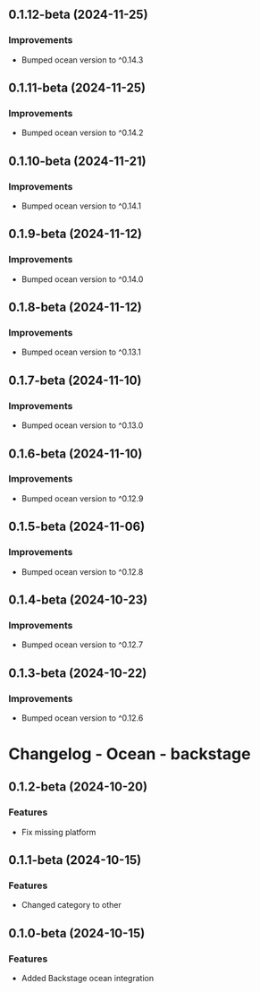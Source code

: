## 0.1.12-beta (2024-11-25)


### Improvements

- Bumped ocean version to ^0.14.3


## 0.1.11-beta (2024-11-25)


### Improvements

- Bumped ocean version to ^0.14.2


## 0.1.10-beta (2024-11-21)


### Improvements

- Bumped ocean version to ^0.14.1


## 0.1.9-beta (2024-11-12)


### Improvements

- Bumped ocean version to ^0.14.0


## 0.1.8-beta (2024-11-12)


### Improvements

- Bumped ocean version to ^0.13.1


## 0.1.7-beta (2024-11-10)


### Improvements

- Bumped ocean version to ^0.13.0


## 0.1.6-beta (2024-11-10)


### Improvements

- Bumped ocean version to ^0.12.9


## 0.1.5-beta (2024-11-06)


### Improvements

- Bumped ocean version to ^0.12.8


## 0.1.4-beta (2024-10-23)


### Improvements

- Bumped ocean version to ^0.12.7


## 0.1.3-beta (2024-10-22)


### Improvements

- Bumped ocean version to ^0.12.6


# Changelog - Ocean - backstage

## 0.1.2-beta (2024-10-20)

### Features

- Fix missing platform


## 0.1.1-beta (2024-10-15)

### Features

- Changed category to other


## 0.1.0-beta (2024-10-15)

### Features

- Added Backstage ocean integration
